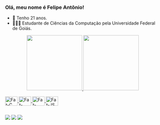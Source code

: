 ### Olá, meu nome é Felipe Antônio!

- 🧬 Tenho 21 anos.
- 👨🏾‍🎓 Estudante de Ciências da Computação pela Universidade Federal de Goiás.

<div align="center">
  <a href="https://github.com/fatzin">
  <img height="180em" src="https://github-readme-stats.vercel.app/api?username=fatzin&show_icons=true&theme=dark&include_all_commits=true&count_private=true"/>
  <img height="180em" src="https://github-readme-stats.vercel.app/api/top-langs/?username=fatzin&layout=compact&langs_count=8&theme=dark"/>
</div>

<div style="display: inline_block"><br>
  <img align="center" alt="Fat-C" height="30" width="40" src="https://cdn.jsdelivr.net/gh/devicons/devicon/icons/c/c-original.svg">
  <img align="center" alt="Fat-html" height="30" width="40" src="https://cdn.jsdelivr.net/gh/devicons/devicon/icons/html5/html5-original.svg" />
  <img align="center" alt="Fat-CSS" height="30" width="40" src="https://cdn.jsdelivr.net/gh/devicons/devicon/icons/css3/css3-original.svg" />
  <img align="center" alt="Fat-JS" height="30" width="40" src="https://cdn.jsdelivr.net/gh/devicons/devicon/icons/javascript/javascript-original.svg" />

</div>
  
  ##
  
 <div>
   <a href="https://instagram.com/lipegm1/" target="_blank"><img src="https://img.shields.io/badge/-Instagram-%23E4405F?style=for-the-badge&logo=instagram&logoColor=white" target="_blank"></a>
 	<a href="https://www.twitch.tv/fatzin_" target="_blank"><img src="https://img.shields.io/badge/Twitch-9146FF?style=for-the-badge&logo=twitch&logoColor=white" target="_blank"></a>
  <a href="https://www.linkedin.com/in/felipe-antônio-4a759b228/" target="_blank"><img src="https://img.shields.io/badge/LinkedIn-0077B5?style=for-the-badge&logo=linkedin&logoColor=white" target="_blank"></a>
</div>
